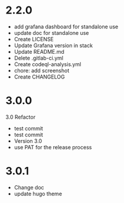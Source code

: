 
# 2.2.0

- add grafana dashboard for standalone use
- update doc for standalone use
- Create LICENSE
- Update Grafana version in stack
- Update README.md
- Delete .gitlab-ci.yml
- Create codeql-analysis.yml
- chore: add screenshot
- Create CHANGELOG
  

# 3.0.0

3.0 Refactor
- test commit
- test commit
- Version 3.0
- use PAT for the release process
  

# 3.0.1

- Change doc
- update hugo theme
  

